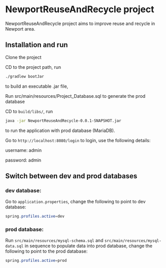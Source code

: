 # NewportReuseAndRecycle project

NewportReuseAndRecycle project aims to improve reuse and recycle in Newport area.

## Installation and run

Clone the project

CD to the project path, run 

```bash
./gradlew bootJar
```
to build an executable .jar file,

Run src/main/resources/Project_Database.sql to generate the prod database

CD to `build/libs/`, run 

```bash
java -jar NewportReuseAndRecycle-0.0.1-SNAPSHOT.jar
```
to run the application with prod database (MariaDB).

Go to `http://localhost:8080/login` to login, use the following details:

username: admin

password: admin

## Switch between dev and prod databases

### dev database:

Go to `application.properties`, change the following to point to dev database:
```java
spring.profiles.active=dev
```

### prod database:
Run `src/main/resources/mysql-schema.sql` and `src/main/resources/mysql-data.sql` in sequence to populate data into prod database, change the following to point to the prod database:
```java
spring.profiles.active=prod
```
